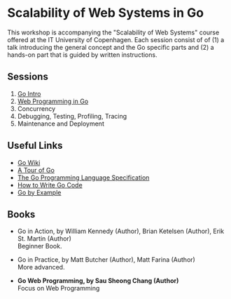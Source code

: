 # Scalability of Web Systems in Go

This workshop is accompanying the "Scalability of Web Systems" course offered
at the IT University of Copenhagen. Each session consist of of (1) a talk
introducing the general concept and the Go specific parts and (2) a hands-on
part that is guided by written instructions.


## Sessions

01. [Go Intro](session-01)
02. [Web Programming in Go](session-02)
03. Concurrency
04. Debugging, Testing, Profiling, Tracing
05. Maintenance and Deployment


## Useful Links

- [Go Wiki](https://github.com/golang/go/wiki)
- [A Tour of Go](https://tour.golang.org/welcome/1)
- [The Go Programming Language Specification](https://golang.org/ref/spec)
- [How to Write Go Code](https://golang.org/doc/code.html)
- [Go by Example](https://gobyexample.com/)


## Books

- Go in Action, by William Kennedy (Author), Brian Ketelsen (Author), Erik St. Martin (Author)  
    Beginner Book.

- Go in Practice, by Matt Butcher (Author), Matt Farina (Author)  
    More advanced.

- **Go Web Programming, by Sau Sheong Chang (Author)**  
    Focus on Web Programming
